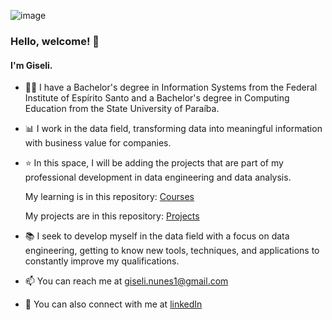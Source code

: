 ![image](https://github.com/GiseliSiqueira/GiseliSiqueira/assets/25889586/c88fbb6a-0ef6-4fd1-8e9e-294c0cd69675)
### Hello, welcome! 👋

#### I'm Giseli. 

- 👨‍🎓 I have a Bachelor's degree in Information Systems from the Federal Institute of Espírito Santo and a Bachelor's degree in Computing Education from the State University of Paraíba.

- 📊 I work in the data field, transforming data into meaningful information with business value for companies.

- ⭐ In this space, I will be adding the projects that are part of my professional development in data engineering and data analysis.

    My learning is in this repository: [Courses](https://github.com/GiseliSiqueira/courses)

    My projects are in this repository: [Projects](https://github.com/GiseliSiqueira/projects)

- 📚 I seek to develop myself in the data field with a focus on data engineering, getting to know new tools, techniques, and applications to constantly improve my qualifications.

- 📫 You can reach me at giseli.nunes1@gmail.com
- 💬 You can also connect with me at [linkedIn](https://www.linkedin.com/in/giseli-siqueira/)


<!--
**GiseliSiqueira/GiseliSiqueira** is a ✨ _special_ ✨ repository because its `README.md` (this file) appears on your GitHub profile.

Here are some ideas to get you started:

- 🔭 I’m currently working on ...
- 🌱 I’m currently learning ...
- 👯 I’m looking to collaborate on ...
- 🤔 I’m looking for help with ...
- 💬 Ask me about ...
- 📫 How to reach me: ...
- 😄 Pronouns: ...
- ⚡ Fun fact: ...
-->
